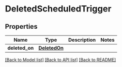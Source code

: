 # DeletedScheduledTrigger

## Properties
Name | Type | Description | Notes
------------ | ------------- | ------------- | -------------
**deleted_on** | [**DeletedOn**](DeletedOn.md) |  | 

[[Back to Model list]](../README.md#documentation-for-models) [[Back to API list]](../README.md#documentation-for-api-endpoints) [[Back to README]](../README.md)

